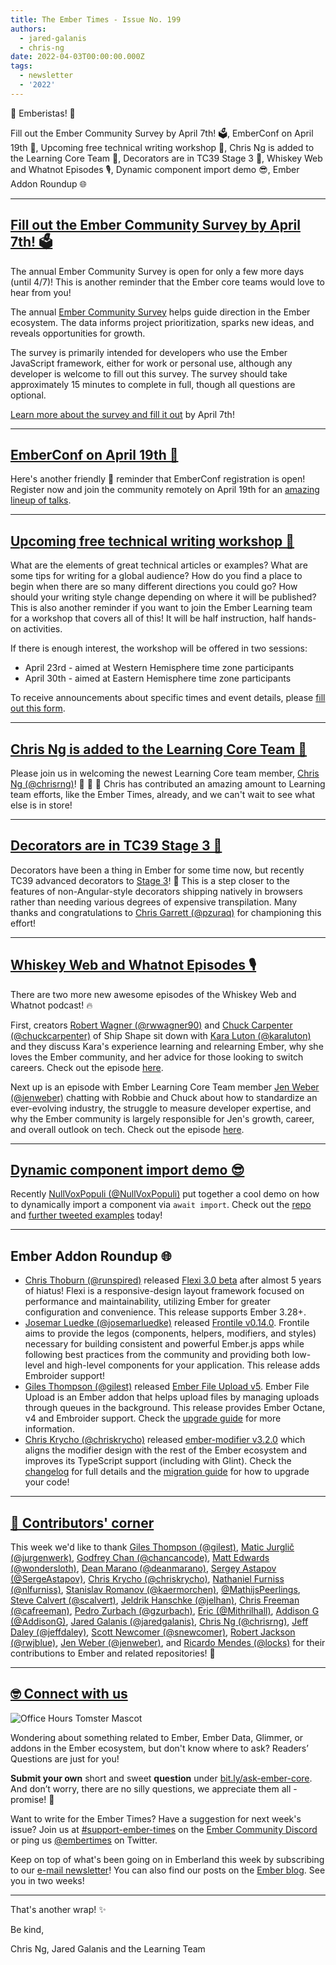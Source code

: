 ```yaml
---
title: The Ember Times - Issue No. 199
authors:
  - jared-galanis
  - chris-ng
date: 2022-04-03T00:00:00.000Z
tags:
  - newsletter
  - '2022'
---
```


👋 Emberistas! 🐹

Fill out the Ember Community Survey by April 7th! 🗳,
EmberConf on April 19th 🐹,
Upcoming free technical writing workshop 📝,
Chris Ng is added to the Learning Core Team 🥳,
Decorators are in TC39 Stage 3 🎉,
Whiskey Web and Whatnot Episodes 🎙,
Dynamic component import demo 😎,
Ember Addon Roundup 🌐

---

## [Fill out the Ember Community Survey by April 7th! 🗳](https://emberjs.com/survey/2022/)

The annual Ember Community Survey is open for only a few more days (until 4/7)! This is another reminder that the Ember core teams would love to hear from you!

The annual [Ember Community Survey](https://emberjs.com/survey/2022/) helps guide direction in the Ember ecosystem. The data informs project prioritization, sparks new ideas, and reveals opportunities for growth.

The survey is primarily intended for developers who use the Ember JavaScript framework, either for work or personal use, although any developer is welcome to fill out this survey. The survey should take approximately 15 minutes to complete in full, though all questions are optional.

[Learn more about the survey and fill it out](https://emberjs.com/survey/2022/) by April 7th!

---

## [EmberConf on April 19th 🐹](https://2022.emberconf.com/)

Here's another friendly 🤠 reminder that EmberConf registration is open! Register now and join the community remotely on April 19th for an [amazing lineup of talks](https://2022.emberconf.com/).

---

## [Upcoming free technical writing workshop 📝](https://forms.gle/AvQFjjrJjozHBr529)

What are the elements of great technical articles or examples? What are some tips for writing for a global audience? How do you find a place to begin when there are so many different directions you could go? How should your writing style change depending on where it will be published? This is also another reminder if you want to join the Ember Learning team for a workshop that covers all of this! It will be half instruction, half hands-on activities.

If there is enough interest, the workshop will be offered in two sessions:

- April 23rd - aimed at Western Hemisphere time zone participants
- April 30th - aimed at Eastern Hemisphere time zone participants

To receive announcements about specific times and event details, please [fill out this form](https://forms.gle/AvQFjjrJjozHBr529).

---

## [Chris Ng is added to the Learning Core Team 🥳](https://twitter.com/chrisrng/status/1510280206879186952)

Please join us in welcoming the newest Learning Core team member, [Chris Ng (@chrisrng)](https://github.com/chrisrng)! 🥳 👏 🎉  Chris has contributed an amazing amount to Learning team efforts, like the Ember Times, already, and we can't wait to see what else is in store!

---

## [Decorators are in TC39 Stage 3 🎉](https://twitter.com/pzuraq/status/1508518807438082060?s=20&t=skr-9rILFYLOh-eSyySySw)

Decorators have been a thing in Ember for some time now, but recently TC39 advanced decorators to [Stage 3](https://tc39.es/process-document/)! 🎉 This is a step closer to the features of non-Angular-style decorators shipping natively in browsers rather than needing various degrees of expensive transpilation. Many thanks and congratulations to [Chris Garrett (@pzuraq)](https://github.com/pzuraq) for championing this effort!

---

## [Whiskey Web and Whatnot Episodes 🎙](https://www.whiskeywebandwhatnot.fm/)

There are two more new awesome episodes of the Whiskey Web and Whatnot podcast! 🔥

First, creators [Robert Wagner (@rwwagner90)](https://github.com/rwwagner90) and [Chuck Carpenter (@chuckcarpenter)](https://github.com/chuckcarpenter) of Ship Shape sit down with [Kara Luton (@karaluton)](https://github.com/karaluton) and they discuss Kara's experience learning and relearning Ember, why she loves the Ember community, and her advice for those looking to switch careers. Check out the episode [here](https://www.whiskeywebandwhatnot.fm/transitioning-to-tech-and-writing-what-you-know-with-kara-luton/).

Next up is an episode with Ember Learning Core Team member [Jen Weber (@jenweber)](https://github.com/jenweber) chatting with Robbie and Chuck about how to standardize an ever-evolving industry, the struggle to measure developer expertise, and why the Ember community is largely responsible for Jen's growth, career, and overall outlook on tech. Check out the episode [here](https://www.whiskeywebandwhatnot.fm/setting-standards-community-lifelines-and-the-beauty-of-open-source-with-jen-weber/).

---

## [Dynamic component import demo 😎](https://twitter.com/nullvoxpopuli/status/1507715367581462531)

Recently [NullVoxPopuli (@NullVoxPopuli)](https://github.com/NullVoxPopuli) put together a cool demo on how to dynamically import a component via `await import`. Check out the [repo](https://github.com/NullVoxPopuli/demo-ember-dynamic-component-import) and [further tweeted examples](https://twitter.com/nullvoxpopuli/status/1507716424546062340) today!

---

## Ember Addon Roundup 🌐

- [Chris Thoburn (@runspired)](https://github.com/runspired) released [Flexi 3.0 beta](https://github.com/html-next/flexi) after almost 5 years of hiatus! Flexi is a responsive-design layout framework focused on performance and maintainability, utilizing Ember for greater configuration and convenience. This release supports Ember 3.28+.
- [Josemar Luedke (@josemarluedke)](https://github.com/josemarluedke) released [Frontile v0.14.0](https://github.com/josemarluedke/frontile/releases/tag/v0.14.00). Frontile aims to provide the legos (components, helpers, modifiers, and styles) necessary for building consistent and powerful Ember.js apps while following best practices from the community and providing both low-level and high-level components for your application. This release adds Embroider support!
- [Giles Thompson (@gilest)](https://github.com/gilest) released [Ember File Upload v5](https://github.com/adopted-ember-addons/ember-file-upload/releases/tag/v5.0.0). Ember File Upload is an Ember addon that helps upload files by managing uploads through queues in the background. This release provides Ember Octane, v4 and Embroider support. Check the [upgrade guide](https://ember-file-upload.pages.dev/docs/upgrade-guide#upgrading-to-v5) for more information.
- [Chris Krycho (@chriskrycho)](https://github.com/chriskrycho) released [ember-modifier v3.2.0](https://github.com/ember-modifier/ember-modifier/releases/tag/v3.2.0) which aligns the modifier design with the rest of the Ember ecosystem and improves its TypeScript support (including with Glint). Check the [changelog](https://github.com/ember-modifier/ember-modifier/releases/tag/v3.2.0) for full details and the [migration guide](https://github.com/ember-modifier/ember-modifier/blob/master/MIGRATIONS.md#40) for how to upgrade your code!


---

## [👏 Contributors' corner](https://guides.emberjs.com/release/contributing/repositories/)

<p>This week we'd like to thank <a href="https://github.com/gilest" rel="noopener noreferrer" target="_blank">Giles Thompson (@gilest)</a>, <a href="https://github.com/jurgenwerk" rel="noopener noreferrer" target="_blank">Matic Jurglič (@jurgenwerk)</a>, <a href="https://github.com/chancancode" rel="noopener noreferrer" target="_blank">Godfrey Chan (@chancancode)</a>, <a href="https://github.com/wondersloth" rel="noopener noreferrer" target="_blank">Matt Edwards (@wondersloth)</a>, <a href="https://github.com/deanmarano" rel="noopener noreferrer" target="_blank">Dean Marano (@deanmarano)</a>, <a href="https://github.com/SergeAstapov" rel="noopener noreferrer" target="_blank">Sergey Astapov (@SergeAstapov)</a>, <a href="https://github.com/chriskrycho" rel="noopener noreferrer" target="_blank">Chris Krycho (@chriskrycho)</a>, <a href="https://github.com/nlfurniss" rel="noopener noreferrer" target="_blank">Nathaniel Furniss (@nlfurniss)</a>, <a href="https://github.com/kaermorchen" rel="noopener noreferrer" target="_blank">Stanislav Romanov (@kaermorchen)</a>, <a href="https://github.com/MathijsPeerlings" rel="noopener noreferrer" target="_blank">@MathijsPeerlings</a>, <a href="https://github.com/scalvert" rel="noopener noreferrer" target="_blank">Steve Calvert (@scalvert)</a>, <a href="https://github.com/jelhan" rel="noopener noreferrer" target="_blank">Jeldrik Hanschke (@jelhan)</a>, <a href="https://github.com/cafreeman" rel="noopener noreferrer" target="_blank">Chris Freeman (@cafreeman)</a>, <a href="https://github.com/gzurbach" rel="noopener noreferrer" target="_blank">Pedro Zurbach (@gzurbach)</a>, <a href="https://github.com/Mithrilhall" rel="noopener noreferrer" target="_blank">Eric (@Mithrilhall)</a>, <a href="https://github.com/AddisonG" rel="noopener noreferrer" target="_blank">Addison G (@AddisonG)</a>, <a href="https://github.com/jaredgalanis" rel="noopener noreferrer" target="_blank">Jared Galanis (@jaredgalanis)</a>, <a href="https://github.com/chrisrng" rel="noopener noreferrer" target="_blank">Chris Ng (@chrisrng)</a>, <a href="https://github.com/jeffdaley" rel="noopener noreferrer" target="_blank">Jeff Daley (@jeffdaley)</a>, <a href="https://github.com/snewcomer" rel="noopener noreferrer" target="_blank">Scott Newcomer (@snewcomer)</a>, <a href="https://github.com/rwjblue" rel="noopener noreferrer" target="_blank">Robert Jackson (@rwjblue)</a>, <a href="https://github.com/jenweber" rel="noopener noreferrer" target="_blank">Jen Weber (@jenweber)</a>, and <a href="https://github.com/locks" rel="noopener noreferrer" target="_blank">Ricardo Mendes (@locks)</a> for their contributions to Ember and related repositories! 💖</p>

---

## [🤓 Connect with us](https://docs.google.com/forms/d/e/1FAIpQLScqu7Lw_9cIkRtAiXKitgkAo4xX_pV1pdCfMJgIr6Py1V-9Og/viewform)

<div class="blog-row">
  <img class="float-right small transparent padded" alt="Office Hours Tomster Mascot" title="Readers' Questions" src="/images/tomsters/officehours.png" />

  <p>Wondering about something related to Ember, Ember Data, Glimmer, or addons in the Ember ecosystem, but don't know where to ask? Readers’ Questions are just for you!</p>

  <p><strong>Submit your own</strong> short and sweet <strong>question</strong> under <a href="https://bit.ly/ask-ember-core" target="rq">bit.ly/ask-ember-core</a>. And don’t worry, there are no silly questions, we appreciate them all - promise! 🤞</p>

  <p>Want to write for the Ember Times? Have a suggestion for next week's issue? Join us at <a href="https://discordapp.com/channels/480462759797063690/485450546887786506">#support-ember-times</a> on the <a href="https://discord.gg/emberjs">Ember Community Discord</a> or ping us <a href="https://twitter.com/embertimes">@embertimes</a> on Twitter.</p>

  <p>Keep on top of what's been going on in Emberland this week by subscribing to our <a href="https://embertimes.substack.com/">e-mail newsletter</a>! You can also find our posts on the <a href="https://blog.emberjs.com/tag/newsletter">Ember blog</a>. See you in two weeks!</p>
</div>

---

That's another wrap! ✨

Be kind,

Chris Ng, Jared Galanis and the Learning Team
